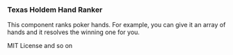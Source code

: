 ### Texas Holdem Hand Ranker

This component ranks poker hands. For example, you can give it an array of hands and it resolves the winning one for you.

MIT License and so on